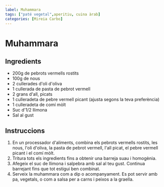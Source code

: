 ```yaml
---
label: Muhammara
tags: ["paté vegetal",aperitiu, cuina àrab]
categories: [Mireia Carbo]
---
```


# Muhammara

## Ingredients
- 200g de pebrots vermells rostits
- 100g de nous
- 2 cullerades d'oli d'oliva
- 1 cullerada de pasta de pebrot vermell
- 2 grans d'all, picats
- 1 culleradeta de pebre vermell picant (ajusta segons la teva preferència)
- 1 culleradeta de comí mòlt
- Suc d'1/2 llimona
- Sal al gust

## Instruccions
1. En un processador d'aliments, combina els pebrots vermells rostits, les nous, l'oli d'oliva, la pasta de pebrot vermell, l'all picat, el pebre vermell picant i el comí mòlt.
2. Tritura tots els ingredients fins a obtenir una barreja suau i homogènia.
3. Afegeix el suc de llimona i salpebra amb sal al teu gust. Continua barrejant fins que tot estigui ben combinat.
4. Serveix la muhammara com a dip o acompanyament. Es pot servir amb pa, vegetals, o com a salsa per a carns i peixos a la graella.

